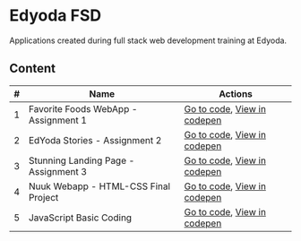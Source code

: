 # Edyoda FSD
Applications created during full stack web development training at Edyoda.

## Content

| # | Name | Actions |
| --- | --- | --- |
| 1 | Favorite Foods WebApp - Assignment 1 | [Go to code](https://github.com/jothomas1996/edyoda-fsd/tree/main/1%20-%20favorite%20foods%20webapp%20%5Bassignment%201%5D), [View in codepen](https://codepen.io/jothomas/full/ZErQqNx) |
| 2 | EdYoda Stories - Assignment 2 | [Go to code](https://github.com/jothomas1996/edyoda-fsd/tree/main/2%20-%20edyoda%20stories%20%5Bassignment%202%5D), [View in codepen](https://codepen.io/jothomas/full/yLvgYMe) |
| 3 | Stunning Landing Page - Assignment 3 | [Go to code](https://github.com/jothomas1996/edyoda-fsd/tree/main/3%20-%20stunning%20landing%20page%20%5Bassignment%203%5D), [View in codepen](https://codepen.io/jothomas/full/NWyvvJK) |
| 4 | Nuuk Webapp - HTML-CSS Final Project | [Go to code](https://github.com/jothomas1996/edyoda-fsd/tree/main/4%20-%20nuuk%20webapp), [View in codepen](https://codepen.io/jothomas/pen/YzeepoL) |
| 5 | JavaScript Basic Coding | [Go to code](https://github.com/jothomas1996/edyoda-fsd/tree/main/5%20-%20JavaScript%20Basic%20Coding), [View in codepen](https://codepen.io/jothomas/pen/mdXjBxe) |
